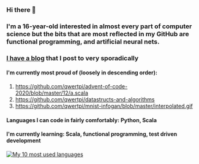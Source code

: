### Hi there 👋
### I'm a 16-year-old interested in almost every part of computer science but the bits that are most reflected in my GitHub are functional programming, and artificial neural nets.
### [I have a blog](https://qwertpi.medium.com/index-7374f83d1011) that I post to very sporadically

#### I'm currently most proud of (loosely in descending order):

1. https://github.com/qwertpi/advent-of-code-2020/blob/master/12/a.scala
2. https://github.com/qwertpi/datastructs-and-algorithms
3. https://github.com/qwertpi/mnist-infogan/blob/master/interpolated.gif


#### Languages I can code in fairly comfortably: Python, Scala
#### I'm currently learning: Scala, functional programming, test driven development

[![My 10 most used languages](https://github-readme-stats.vercel.app/api/top-langs/?username=qwertpi&hide=shell,go,dart,crystal&layout=compact&langs_count=10)](https://github.com/anuraghazra/github-readme-stats)
